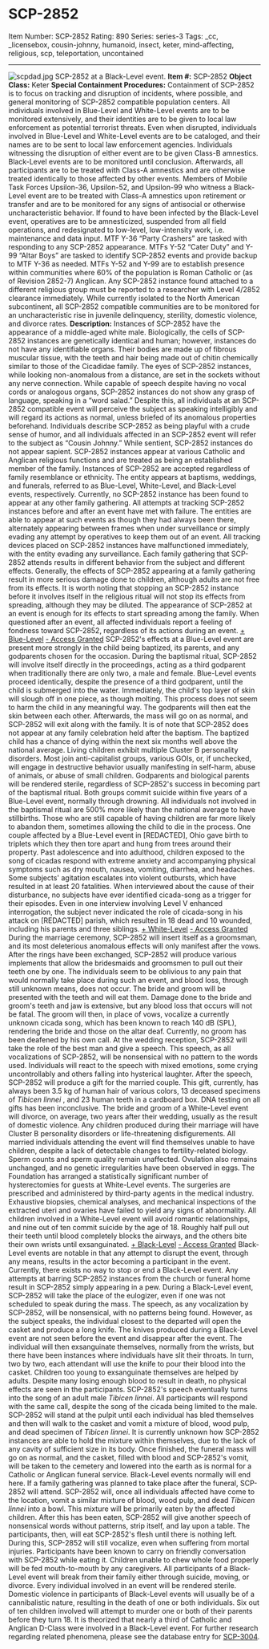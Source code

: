 # SCP-2852
Item Number: SCP-2852
Rating: 890
Series: series-3
Tags: _cc, _licensebox, cousin-johnny, humanoid, insect, keter, mind-affecting, religious, scp, teleportation, uncontained

---

![scpdad.jpg](https://scp-wiki.wdfiles.com/local--files/scp-2852/scpdad.jpg)
SCP-2852 at a Black-Level event.
**Item #:** SCP-2852
**Object Class:** Keter
**Special Containment Procedures:** Containment of SCP-2852 is to focus on tracking and disruption of incidents, where possible, and general monitoring of SCP-2852 compatible population centers. All individuals involved in Blue-Level and White-Level events are to be monitored extensively, and their identities are to be given to local law enforcement as potential terrorist threats. Even when disrupted, individuals involved in Blue-Level and White-Level events are to be cataloged, and their names are to be sent to local law enforcement agencies. Individuals witnessing the disruption of either event are to be given Class-B amnestics.
Black-Level events are to be monitored until conclusion. Afterwards, all participants are to be treated with Class-A amnestics and are otherwise treated identically to those affected by other events. Members of Mobile Task Forces Upsilon-36, Upsilon-52, and Upsilon-99 who witness a Black-Level event are to be treated with Class-A amnestics upon retirement or transfer and are to be monitored for any signs of antisocial or otherwise uncharacteristic behavior. If found to have been infected by the Black-Level event, operatives are to be amnesticized, suspended from all field operations, and redesignated to low-level, low-intensity work, i.e. maintenance and data input.
MTF Y-36 “Party Crashers” are tasked with responding to any SCP-2852 appearance. MTFs Y-52 “Cater Duty” and Y-99 “Altar Boys” are tasked to identify SCP-2852 events and provide backup to MTF Y-36 as needed.
MTFs Y-52 and Y-99 are to establish presence within communities where 60% of the population is Roman Catholic or (as of Revision 2852-7) Anglican. Any SCP-2852 instance found attached to a different religious group must be reported to a researcher with Level 4/2852 clearance immediately.
While currently isolated to the North American subcontinent, all SCP-2852 compatible communities are to be monitored for an uncharacteristic rise in juvenile delinquency, sterility, domestic violence, and divorce rates.
**Description:** Instances of SCP-2852 have the appearance of a middle-aged white male. Biologically, the cells of SCP-2852 instances are genetically identical and human; however, instances do not have any identifiable organs. Their bodies are made up of fibrous muscular tissue, with the teeth and hair being made out of chitin chemically similar to those of the Cicadidae family. The eyes of SCP-2852 instances, while looking non-anomalous from a distance, are set in the sockets without any nerve connection. While capable of speech despite having no vocal cords or analogous organs, SCP-2852 instances do not show any grasp of language, speaking in a “word salad.” Despite this, all individuals at an SCP-2852 compatible event will perceive the subject as speaking intelligibly and will regard its actions as normal, unless briefed of its anomalous properties beforehand. Individuals describe SCP-2852 as being playful with a crude sense of humor, and all individuals affected in an SCP-2852 event will refer to the subject as “Cousin Johnny.” While sentient, SCP-2852 instances do not appear sapient.
SCP-2852 instances appear at various Catholic and Anglican religious functions and are treated as being an established member of the family. Instances of SCP-2852 are accepted regardless of family resemblance or ethnicity. The entity appears at baptisms, weddings, and funerals, referred to as Blue-Level, White-Level, and Black-Level events, respectively. Currently, no SCP-2852 instance has been found to appear at any other family gathering.
All attempts at tracking SCP-2852 instances before and after an event have met with failure. The entities are able to appear at such events as though they had always been there, alternately appearing between frames when under surveillance or simply evading any attempt by operatives to keep them out of an event. All tracking devices placed on SCP-2852 instances have malfunctioned immediately, with the entity evading any surveillance.
Each family gathering that SCP-2852 attends results in different behavior from the subject and different effects. Generally, the effects of SCP-2852 appearing at a family gathering result in more serious damage done to children, although adults are not free from its effects. It is worth noting that stopping an SCP-2852 instance before it involves itself in the religious ritual will not stop its effects from spreading, although they may be diluted. The appearance of SCP-2852 at an event is enough for its effects to start spreading among the family. When questioned after an event, all affected individuals report a feeling of fondness toward SCP-2852, regardless of its actions during an event.
[\+ Blue-Level](javascript:;)
[ \- Access Granted](javascript:;)
SCP-2852's effects at a Blue-Level event are present more strongly in the child being baptized, its parents, and any godparents chosen for the occasion. During the baptismal ritual, SCP-2852 will involve itself directly in the proceedings, acting as a third godparent when traditionally there are only two, a male and female. Blue-Level events proceed identically, despite the presence of a third godparent, until the child is submerged into the water. Immediately, the child's top layer of skin will slough off in one piece, as though molting. This process does not seem to harm the child in any meaningful way. The godparents will then eat the skin between each other. Afterwards, the mass will go on as normal, and SCP-2852 will exit along with the family. It is of note that SCP-2852 does not appear at any family celebration held after the baptism.
The baptized child has a chance of dying within the next six months well above the national average. Living children exhibit multiple Cluster B personality disorders. Most join anti-capitalist groups, various GOIs, or, if unchecked, will engage in destructive behavior usually manifesting in self-harm, abuse of animals, or abuse of small children. Godparents and biological parents will be rendered sterile, regardless of SCP-2852's success in becoming part of the baptismal ritual. Both groups commit suicide within five years of a Blue-Level event, normally through drowning.
All individuals not involved in the baptismal ritual are 500% more likely than the national average to have stillbirths. Those who are still capable of having children are far more likely to abandon them, sometimes allowing the child to die in the process. One couple affected by a Blue-Level event in [REDACTED], Ohio gave birth to triplets which they then tore apart and hung from trees around their property.
Past adolescence and into adulthood, children exposed to the song of cicadas respond with extreme anxiety and accompanying physical symptoms such as dry mouth, nausea, vomiting, diarrhea, and headaches. Some subjects' agitation escalates into violent outbursts, which have resulted in at least 20 fatalities. When interviewed about the cause of their disturbance, no subjects have ever identified cicada-song as a trigger for their episodes. Even in one interview involving Level V enhanced interrogation, the subject never indicated the role of cicada-song in his attack on [REDACTED] parish, which resulted in 18 dead and 10 wounded, including his parents and three siblings.
[\+ White-Level](javascript:;)
[ \- Access Granted](javascript:;)
During the marriage ceremony, SCP-2852 will insert itself as a groomsman, and its most deleterious anomalous effects will only manifest after the vows. After the rings have been exchanged, SCP-2852 will produce various implements that allow the bridesmaids and groomsmen to pull out their teeth one by one. The individuals seem to be oblivious to any pain that would normally take place during such an event, and blood loss, through still unknown means, does not occur. The bride and groom will be presented with the teeth and will eat them. Damage done to the bride and groom's teeth and jaw is extensive, but any blood loss that occurs will not be fatal. The groom will then, in place of vows, vocalize a currently unknown cicada song, which has been known to reach 140 dB (SPL), rendering the bride and those on the altar deaf. Currently, no groom has been deafened by his own call.
At the wedding reception, SCP-2852 will take the role of the best man and give a speech. This speech, as all vocalizations of SCP-2852, will be nonsensical with no pattern to the words used. Individuals will react to the speech with mixed emotions, some crying uncontrollably and others falling into hysterical laughter. After the speech, SCP-2852 will produce a gift for the married couple. This gift, currently, has always been 3.5 kg of human hair of various colors, 13 deceased specimens of _Tibicen linnei_ , and 23 human teeth in a cardboard box. DNA testing on all gifts has been inconclusive.
The bride and groom of a White-Level event will divorce, on average, two years after their wedding, usually as the result of domestic violence. Any children produced during their marriage will have Cluster B personality disorders or life-threatening disfigurements. All married individuals attending the event will find themselves unable to have children, despite a lack of detectable changes to fertility-related biology. Sperm counts and sperm quality remain unaffected. Ovulation also remains unchanged, and no genetic irregularities have been observed in eggs.
The Foundation has arranged a statistically significant number of hysterectomies for guests at White-Level events. The surgeries are prescribed and administered by third-party agents in the medical industry. Exhaustive biopsies, chemical analyses, and mechanical inspections of the extracted uteri and ovaries have failed to yield any signs of abnormality.
All children involved in a White-Level event will avoid romantic relationships, and nine out of ten commit suicide by the age of 18. Roughly half pull out their teeth until blood completely blocks the airways, and the others bite their own wrists until exsanguinated.
[\+ Black-Level](javascript:;)
[ \- Access Granted](javascript:;)
Black-Level events are notable in that any attempt to disrupt the event, through any means, results in the actor becoming a participant in the event. Currently, there exists no way to stop or end a Black-Level event. Any attempts at barring SCP-2852 instances from the church or funeral home result in SCP-2852 simply appearing in a pew.
During a Black-Level event, SCP-2852 will take the place of the eulogizer, even if one was not scheduled to speak during the mass. The speech, as any vocalization by SCP-2852, will be nonsensical, with no patterns being found. However, as the subject speaks, the individual closest to the departed will open the casket and produce a long knife. The knives produced during a Black-Level event are not seen before the event and disappear after the event.
The individual will then exsanguinate themselves, normally from the wrists, but there have been instances where individuals have slit their throats. In turn, two by two, each attendant will use the knife to pour their blood into the casket. Children too young to exsanguinate themselves are helped by adults. Despite many losing enough blood to result in death, no physical effects are seen in the participants. SCP-2852's speech eventually turns into the song of an adult male _Tibicen linnei_. All participants will respond with the same call, despite the song of the cicada being limited to the male. SCP-2852 will stand at the pulpit until each individual has bled themselves and then will walk to the casket and vomit a mixture of blood, wood pulp, and dead specimen of _Tibicen linnei_. It is currently unknown how SCP-2852 instances are able to hold the mixture within themselves, due to the lack of any cavity of sufficient size in its body.
Once finished, the funeral mass will go on as normal, and the casket, filled with blood and SCP-2852's vomit, will be taken to the cemetery and lowered into the earth as is normal for a Catholic or Anglican funeral service. Black-Level events normally will end here.
If a family gathering was planned to take place after the funeral, SCP-2852 will attend. SCP-2852 will, once all individuals affected have come to the location, vomit a similar mixture of blood, wood pulp, and dead _Tibicen linnei_ into a bowl. This mixture will be primarily eaten by the affected children. After this has been eaten, SCP-2852 will give another speech of nonsensical words without patterns, strip itself, and lay upon a table. The participants, then, will eat SCP-2852's flesh until there is nothing left. During this, SCP-2852 will still vocalize, even when suffering from mortal injuries. Participants have been known to carry on friendly conversation with SCP-2852 while eating it. Children unable to chew whole food properly will be fed mouth-to-mouth by any caregivers.
All participants of a Black-Level event will break from their family either through suicide, moving, or divorce. Every individual involved in an event will be rendered sterile. Domestic violence in participants of Black-Level events will usually be of a cannibalistic nature, resulting in the death of one or both individuals. Six out of ten children involved will attempt to murder one or both of their parents before they turn 18. It is theorized that nearly a third of Catholic and Anglican D-Class were involved in a Black-Level event.
For further research regarding related phenomena, please see the database entry for [SCP-3004](/scp-3004).